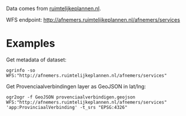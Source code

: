 Data comes from [ruimtelijkeplannen.nl](http://www.ruimtelijkeplannen.nl). 

WFS endpoint: http://afnemers.ruimtelijkeplannen.nl/afnemers/services

Examples
========

Get metadata of dataset:

    ogrinfo -so WFS:"http://afnemers.ruimtelijkeplannen.nl/afnemers/services"
    
Get Provenciaalverbindingen layer as GeoJSON in lat/lng:

    ogr2ogr -f GeoJSON provenciaalverbindigen.geojson WFS:"http://afnemers.ruimtelijkeplannen.nl/afnemers/services" 'app:ProvinciaalVerbinding' -t_srs "EPSG:4326"
